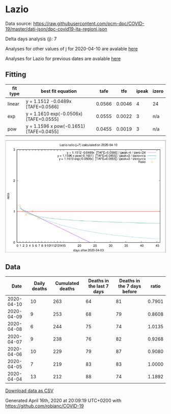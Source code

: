 # Lazio

Data source: https://raw.githubusercontent.com/pcm-dpc/COVID-19/master/dati-json/dpc-covid19-ita-regioni.json

Delta days analysis (j): 7

Analyses for other values of j for 2020-04-10 are avalable [here](../2020-04-10/README.md)

Analyses for Lazio for previous dates are avalable [here](../README.md)

## Fitting 
|fit type|best fit equation|tafe|tfe|ipeak|izero|
|-------|-----|--------|------|---|---|
|linear|y = 1.1512 -0.0489x  [TAFE=0.0566]|0.0566|0.0046|4|24|
|exp|y = 1.1610 exp(-0.0506x)  [TAFE=0.0555]|0.0555|0.0022|3|n/a|
|pow|y = 1.1596 x pow(-0.1651)  [TAFE=0.0455]|0.0455|0.0019|3|n/a|

![Plot](COVID-19_lazio_j7_2020-04-10.png)

## Data
|Date|Daily deaths|Cumulated deaths|Deaths in the last 7 days|Deaths in the 7 days before|ratio|
|----|----------|-----------|-------|--------------------|-----|
|2020-04-10|10|263|64|81|0.7901|
|2020-04-09|9|253|68|79|0.8608|
|2020-04-08|6|244|75|74|1.0135|
|2020-04-07|9|238|76|82|0.9268|
|2020-04-06|10|229|79|87|0.9080|
|2020-04-05|7|219|83|83|1.0000|
|2020-04-04|13|212|88|74|1.1892|

[Download data as CSV](COVID-19_lazio_j7_2020-04-10.csv)

Generated April 16th, 2020 at 20:09:19 UTC+0200 with https://github.com/robianc/COVID-19
